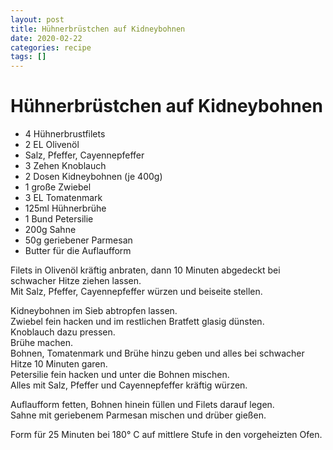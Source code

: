 ```yaml
---
layout: post
title: Hühnerbrüstchen auf Kidneybohnen
date: 2020-02-22
categories: recipe
tags: []
---
```

# Hühnerbrüstchen auf Kidneybohnen

- 4 Hühnerbrustfilets
- 2 EL Olivenöl
- Salz, Pfeffer, Cayennepfeffer
- 3 Zehen Knoblauch
- 2 Dosen Kidneybohnen (je 400g)
- 1 große Zwiebel
- 3 EL Tomatenmark
- 125ml Hühnerbrühe
- 1 Bund Petersilie
- 200g Sahne
- 50g geriebener Parmesan
- Butter für die Auflaufform

Filets in Olivenöl kräftig anbraten, dann 10 Minuten abgedeckt bei schwacher Hitze ziehen lassen.  
Mit Salz, Pfeffer, Cayennepfeffer würzen und beiseite stellen.  
  
Kidneybohnen im Sieb abtropfen lassen.  
Zwiebel fein hacken und im restlichen Bratfett glasig dünsten.  
Knoblauch dazu pressen.  
Brühe machen.  
Bohnen, Tomatenmark und Brühe hinzu geben und alles bei schwacher Hitze 10 Minuten garen.  
Petersilie fein hacken und unter die Bohnen mischen.  
Alles mit Salz, Pfeffer und Cayennepfeffer kräftig würzen.  
  
Auflaufform fetten, Bohnen hinein füllen und Filets darauf legen.  
Sahne mit geriebenem Parmesan mischen und drüber gießen.  
  
Form für 25 Minuten bei 180° C auf mittlere Stufe in den vorgeheizten Ofen.  
